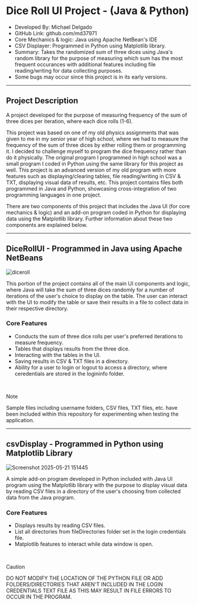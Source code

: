 # Dice Roll UI Project - (Java & Python)
<ul>
<li>Developed By: Michael Delgado</li>
<li>GitHub Link: github.com/md37971</li>
<li>Core Mechanics & logic: Java using Apache NetBean's IDE</li>
<li>CSV Displayer: Programmed in Python using Matplotlib library.</li>
<li>Summary: Takes the randomized sum of three dices using Java's random library for the purpose of measuring which sum has the most frequent occurances with additional features including file reading/writing for data collecting purposes.</li>
<li>Some bugs may occur since this project is in its early versions.</li>
</ul>
<hr>
<h2>Project Description</h2>
<p>A project developed for the purpose of measuring frequency of the sum of three dices per iteration, where each dice rolls (1-6).</p>
<p>This project was based on one of my old physics assignments that was given to me in my senior year of high school, where we had to measure the frequency of the sum of three dices by either rolling them or programming it.
I decided to challenge myself to program the dice frequency rather than do it physically. The original program I programmed in high school was a small program I coded in Python using the same library for this project as well.
This project is an advanced version of my old program with more features such as displaying/clearing tables, file reading/writing in CSV & TXT, displaying visual data of results, etc. This project contains files both programmed in Java and Python, showcasing cross-integration of two programming languages in one project.
</p> 

<p>There are two components of this project that includes the Java UI (for core mechanics & logic) and an add-on program coded in Python for displaying data using the Matplotlib library. 
  Further information about these two components are explained below.</p>
<hr>
<h2>DiceRollUI - Programmed in Java using Apache NetBeans</h2>

![diceroll](https://github.com/user-attachments/assets/45aad21e-f21e-4e17-b7e7-cbba1c32b14b)

<p>This portion of the project contains all of the main UI components and logic, where Java will take the sum of three dices randomly for a number of iterations of the user's choice to display on the table.
The user can interact with the UI to modify the table or save their results in a file to collect data in their respective directory.
</p>
<h3>Core Features</h3>
<ul>
<li>Conducts the sum of three dice rolls per user's preferred iterations to measure frequency.</li>
<li>Tables that displays results from the three dice.</li>
<li>Interacting with the tables in the UI.</li>
<li>Saving results in CSV & TXT files in a directory.</li>
<li>Ability for a user to login or logout to access a directory, where ceredentials are stored in the logininfo folder.</li>
</ul>
<br>

> [!NOTE]
> Sample files including username folders, CSV files, TXT files, etc. have been included within this repository for experimenting when testing the application.


<hr>
<h2>csvDisplay - Programmed in Python using Matplotlib Library</h2>

![Screenshot 2025-05-21 151445](https://github.com/user-attachments/assets/dec0bbe4-af2c-4670-b46d-8afe253fecb7)

<p>A simple add-on program developed in Python included with Java UI program using the Matplotlib library with the purpose to display visual data by reading CSV files in a directory of the user's choosing from collected data from the Java program.</p>
<h3>Core Features</h3>
<ul>
  <li>Displays results by reading CSV files.</li>
  <li>List all directories from fileDirectories folder set in the login credentials file.</li>
  <li>Matplotlib features to interact while data window is open.</li>
</ul>
<br>

> [!CAUTION]
> DO NOT MODIFY THE LOCATION OF THE PYTHON FILE OR ADD FOLDERS/DIRECTORIES THAT AREN'T INCLUDED IN THE LOGIN CREDENTIALS TEXT FILE AS THIS MAY RESULT IN FILE ERRORS TO OCCUR IN THE PROGRAM.

